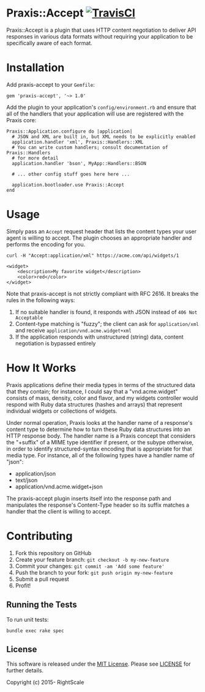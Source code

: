 # Praxis::Accept [![TravisCI][travis-img-url]][travis-ci-url]

[travis-img-url]:https://travis-ci.org/rightscale/praxis-accept.svg?branch=master
[travis-ci-url]:https://travis-ci.org/rightscale/praxis-accept

Praxis::Accept is a plugin that uses HTTP content negotiation to deliver API
responses in various data formats without requiring your application to be
specifically aware of each format.

# Installation

Add praxis-accept to your `Gemfile`:

    gem 'praxis-accept', '~> 1.0'

Add the plugin to your application's `config/environment.rb` and ensure that all of the
handlers that your application will use are registered with the Praxis core:

    Praxis::Application.configure do |application|
      # JSON and XML are built in, but XML needs to be explicitly enabled
      application.handler 'xml', Praxis::Handlers::XML
      # You can write custom handlers; consult documentation of Praxis::Handlers
      # for more detail
      application.handler 'bson', MyApp::Handlers::BSON

      # ... other config stuff goes here here ...

      application.bootloader.use Praxis::Accept
    end

# Usage

Simply pass an `Accept` request header that lists the content types your user agent
is willing to accept. The plugin chooses an appropriate handler and performs the
encoding for you.

    curl -H "Accept:application/xml" https://acme.com/api/widgets/1

    <widget>
        <description>My favorite widget</description>
        <color>red</color>
    </widget>

Note that praxis-accept is not strictly compliant with RFC 2616. It breaks the rules
in the following ways:
  1. If no suitable handler is found, it responds with JSON instead of `406 Not Acceptable`
  2. Content-type matching is "fuzzy"; the client can ask for `application/xml` and receive `application/vnd.acme.widget+xml`
  3. If the application responds with unstructured (string) data, content negotiation is bypassed entirely

# How It Works

Praxis applications define their media types in terms of the structured data that they
contain; for instance, I could say that a "vnd.acme.widget" consists of mass,
density, color and flavor, and my widgets controller would respond with Ruby data structures
(hashes and arrays) that represent individual widgets or collections of widgets.

Under normal operation, Praxis looks at the handler name of a response's content type
to determine how to turn these Ruby data structures into an HTTP response body. The
handler name is a Praxis concept that considers the "+suffix" of a MIME type identifier
if present, or the subype otherwise, in order to identify structured-syntax encoding that
is appropriate for that media type. For instance, all of the following types have a handler
name of "json":
  - application/json
  - text/json
  - application/vnd.acme.widget+json

The praxis-accept plugin inserts itself into the response path and manipulates the response's
Content-Type header so its suffix matches a handler that the client is willing to accept.

# Contributing

 1. Fork this repository on GitHub
 2. Create your feature branch: `git checkout -b my-new-feature`
 3. Commit your changes: `git commit -am 'Add some feature'`
 4. Push the branch to your fork: `git push origin my-new-feature`
 5. Submit a pull request
 6. Profit!

## Running the Tests

To run unit tests:

    bundle exec rake spec

## License

This software is released under the [MIT License](http://www.opensource.org/licenses/MIT). Please see  [LICENSE](LICENSE) for further details.

Copyright (c) 2015- RightScale
